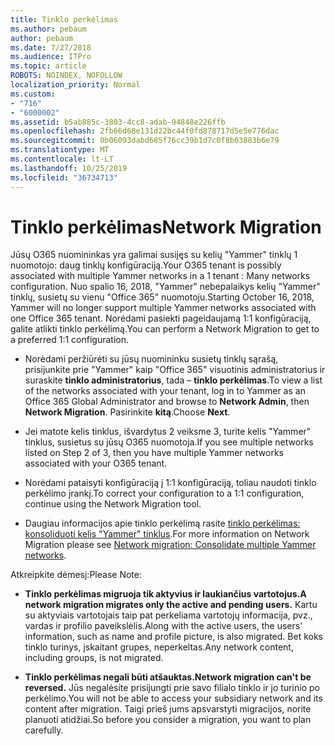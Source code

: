 ```yaml
---
title: Tinklo perkėlimas
ms.author: pebaum
author: pebaum
ms.date: 7/27/2018
ms.audience: ITPro
ms.topic: article
ROBOTS: NOINDEX, NOFOLLOW
localization_priority: Normal
ms.custom:
- "716"
- "6000002"
ms.assetid: b5ab885c-3803-4cc8-adab-94848e226ffb
ms.openlocfilehash: 2fb66d68e131d22bc44f0fd878717d5e5e776dac
ms.sourcegitcommit: 0b06093dabd685f76cc39b1d7c0f8b03883b6e79
ms.translationtype: MT
ms.contentlocale: lt-LT
ms.lasthandoff: 10/25/2019
ms.locfileid: "36734713"
---
```

# <a name="network-migration"></a><span data-ttu-id="f373c-102">Tinklo perkėlimas</span><span class="sxs-lookup"><span data-stu-id="f373c-102">Network Migration</span></span>

<span data-ttu-id="f373c-103">Jūsų O365 nuomininkas yra galimai susijęs su kelių "Yammer" tinklų 1 nuomotojo: daug tinklų konfigūraciją.</span><span class="sxs-lookup"><span data-stu-id="f373c-103">Your O365 tenant is possibly associated with multiple Yammer networks in a 1 tenant : Many networks configuration.</span></span> <span data-ttu-id="f373c-104">Nuo spalio 16, 2018, "Yammer" nebepalaikys kelių "Yammer" tinklų, susietų su vienu "Office 365" nuomotoju.</span><span class="sxs-lookup"><span data-stu-id="f373c-104">Starting October 16, 2018, Yammer will no longer support multiple Yammer networks associated with one Office 365 tenant.</span></span> <span data-ttu-id="f373c-105">Norėdami pasiekti pageidaujamą 1:1 konfigūraciją, galite atlikti tinklo perkėlimą.</span><span class="sxs-lookup"><span data-stu-id="f373c-105">You can perform a Network Migration to get to a preferred 1:1 configuration.</span></span>
  
- <span data-ttu-id="f373c-106">Norėdami peržiūrėti su jūsų nuomininku susietų tinklų sąrašą, prisijunkite prie "Yammer" kaip "Office 365" visuotinis administratorius ir suraskite **tinklo administratorius**, tada – **tinklo perkėlimas**.</span><span class="sxs-lookup"><span data-stu-id="f373c-106">To view a list of the networks associated with your tenant, log in to Yammer as an Office 365 Global Administrator and browse to **Network Admin**, then **Network Migration**.</span></span> <span data-ttu-id="f373c-107">Pasirinkite **kitą**.</span><span class="sxs-lookup"><span data-stu-id="f373c-107">Choose **Next**.</span></span>

- <span data-ttu-id="f373c-108">Jei matote kelis tinklus, išvardytus 2 veiksme 3, turite kelis "Yammer" tinklus, susietus su jūsų O365 nuomotoja.</span><span class="sxs-lookup"><span data-stu-id="f373c-108">If you see multiple networks listed on Step 2 of 3, then you have multiple Yammer networks associated with your O365 tenant.</span></span>

- <span data-ttu-id="f373c-109">Norėdami pataisyti konfigūraciją į 1:1 konfigūraciją, toliau naudoti tinklo perkėlimo įrankį.</span><span class="sxs-lookup"><span data-stu-id="f373c-109">To correct your configuration to a 1:1 configuration, continue using the Network Migration tool.</span></span>

- <span data-ttu-id="f373c-110">Daugiau informacijos apie tinklo perkėlimą rasite [tinklo perkėlimas: konsoliduoti kelis "Yammer" tinklus](https://docs.microsoft.com/yammer/configure-your-yammer-network/consolidate-multiple-yammer-networks).</span><span class="sxs-lookup"><span data-stu-id="f373c-110">For more information on Network Migration please see [Network migration: Consolidate multiple Yammer networks](https://docs.microsoft.com/yammer/configure-your-yammer-network/consolidate-multiple-yammer-networks).</span></span>

<span data-ttu-id="f373c-111">Atkreipkite dėmesį:</span><span class="sxs-lookup"><span data-stu-id="f373c-111">Please Note:</span></span>
  
- <span data-ttu-id="f373c-112">**Tinklo perkėlimas migruoja tik aktyvius ir laukiančius vartotojus.**</span><span class="sxs-lookup"><span data-stu-id="f373c-112">**A network migration migrates only the active and pending users.**</span></span> <span data-ttu-id="f373c-113">Kartu su aktyviais vartotojais taip pat perkeliama vartotojų informacija, pvz., vardas ir profilio paveikslėlis.</span><span class="sxs-lookup"><span data-stu-id="f373c-113">Along with the active users, the users' information, such as name and profile picture, is also migrated.</span></span> <span data-ttu-id="f373c-114">Bet koks tinklo turinys, įskaitant grupes, neperkeltas.</span><span class="sxs-lookup"><span data-stu-id="f373c-114">Any network content, including groups, is not migrated.</span></span>

- <span data-ttu-id="f373c-115">**Tinklo perkėlimas negali būti atšauktas.**</span><span class="sxs-lookup"><span data-stu-id="f373c-115">**Network migration can't be reversed.**</span></span> <span data-ttu-id="f373c-116">Jūs negalėsite prisijungti prie savo filialo tinklo ir jo turinio po perkėlimo.</span><span class="sxs-lookup"><span data-stu-id="f373c-116">You will not be able to access your subsidiary network and its content after migration.</span></span> <span data-ttu-id="f373c-117">Taigi prieš jums apsvarstyti migracijos, norite planuoti atidžiai.</span><span class="sxs-lookup"><span data-stu-id="f373c-117">So before you consider a migration, you want to plan carefully.</span></span>

